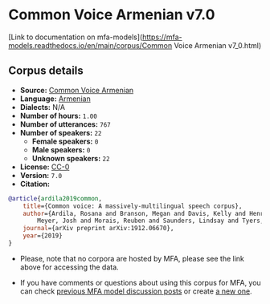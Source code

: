 
# Common Voice Armenian v7.0

[Link to documentation on mfa-models](https://mfa-models.readthedocs.io/en/main/corpus/Common Voice Armenian v7_0.html)

## Corpus details

- **Source:** [Common Voice Armenian](https://voice.mozilla.org/en/datasets)
- **Language:** [Armenian](https://en.wikipedia.org/wiki/Armenian_language)
- **Dialects:** N/A
- **Number of hours:** `1.00`
- **Number of utterances:** `767`
- **Number of speakers:** `22`
  - **Female speakers:** `0`
  - **Male speakers:** `0`
  - **Unknown speakers:** `22`
- **License:** [CC-0](https://creativecommons.org/publicdomain/zero/1.0/)
- **Version:** `7.0`
- **Citation:**
```bibtex
@article{ardila2019common,
	title={Common voice: A massively-multilingual speech corpus},
	author={Ardila, Rosana and Branson, Megan and Davis, Kelly and Henretty, Michael and Kohler, Michael and
		Meyer, Josh and Morais, Reuben and Saunders, Lindsay and Tyers, Francis M and Weber, Gregor},
	journal={arXiv preprint arXiv:1912.06670},
	year={2019}
}

```

- Please, note that no corpora are hosted by MFA, please see the link above for accessing the data.

- If you have comments or questions about using this corpus for MFA, you can check [previous MFA model discussion posts](https://github.com/MontrealCorpusTools/mfa-models/discussions?discussions_q=Common+Voice+Armenian+v7.0) or create [a new one](https://github.com/MontrealCorpusTools/mfa-models/discussions/new).

